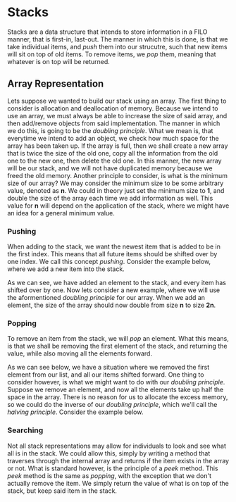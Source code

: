 # Stacks
Stacks are a data structure that intends to store information in a FILO manner, that is first-in, last-out. The manner in which this is done, is that we take individual items, and *push* them into our strucutre, such that new items will sit on top of old items. To remove items, we *pop* them, meaning that whatever is on top will be returned.

## Array Representation
Lets suppose we wanted to build our stack using an array. The first thing to consider is allocation and deallocation of memory. Because we intend to use an array, we must always be able to increase the size of said array, and then add/remove objects from said implementation. The manner in which we do this, is going to be the *doubling principle*. What we mean is, that everytime we intend to add an object, we check how much space for the array has been taken up. If the array is full, then we shall create a new array that is twice the size of the old one, copy all the information from the old one to the new one, then delete the old one. In this manner, the new array will be our stack, and we will not have duplicated memory because we freed the old memory. Another principle to consider, is what is the minimum size of our array? We may consider the minimum size to be some arbitrary value, denoted as **n**. We could in theory just set the minimum size to **1**, and double the size of the array each time we add information as well. This value for **n** will depend on the application of the stack, where we might have an idea for a general minimum value.

### Pushing

When adding to the stack, we want the newest item that is added to be in the first index. This means that all future items should be shifted over by one index. We call this concept *pushing*. Consider the example below, where we add a new item into the stack.

[//]: <> (Add example)

As we can see, we have added an element to the stack, and every item has shifted over by one. Now lets consider a new example, where we will use the aformentioned *doubling principle* for our array. When we add an element, the size of the array should now double from size **n** to size **2n**.

[//]: <> (Add doubling example)

### Popping

To remove an item from the stack, we will *pop* an element. What this means, is that we shall be removing the first element of the stack, and returning the value, while also moving all the elements forward. 

[//]: <> (Add popping example)

As we can see below, we have a situation where we removed the first element from our list, and all our items shifted forward. One thing to consider however, is what we might want to do with our *doubling principle*. Suppose we remove an element, and now all the elements take up half the space in the array. There is no reason for us to allocate the excess memory, so we could do the inverse of our *doubling principle*, which we'll call the *halving principle*. Consider the example below.

[//]: <> (add popping and halving example)

### Searching

Not all stack representations may allow for individuals to look and see what all is in the stack. We could allow this, simply by writing a method that traverses through the internal array and returns if the item exists in the array or not. What is standard however, is the principle of a *peek* method. This *peek* method is the same as *popping*, with the exception that we don't actually remove the item. We simply return the value of what is on top of the stack, but keep said item in the stack.

